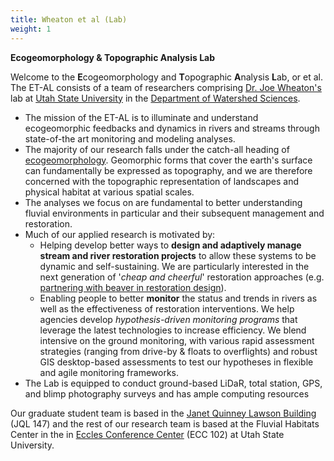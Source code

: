 ```yaml
---
title: Wheaton et al (Lab)
weight: 1
---
```




**Ecogeomorphology & Topographic Analysis Lab**

Welcome to the **E**cogeomorphology and **T**opographic **A**nalysis **L**ab, or et al. The ET-AL consists of a team of researchers comprising [Dr. Joe Wheaton's](http://joewheaton.org/) lab at [Utah State University](http://www.usu.edu/) in the [Department of Watershed Sciences](http://www.cnr.usu.edu/wats/). 

- The mission of the ET-AL is to illuminate and understand ecogeomorphic feedbacks and dynamics in rivers and streams through state-of-the art monitoring and modeling analyses.
- The majority of our research falls under the catch-all heading of [ecogeomorphology](http://sites.google.com/a/joewheaton.org/www/river-links/classification-schemes/eco-geo-hydro-mess). Geomorphic forms that cover the earth's surface can fundamentally be expressed as topography, and we are therefore concerned with the topographic representation of landscapes and physical habitat at various spatial scales. 
- The analyses we focus on are fundamental to better understanding fluvial environments in particular and their subsequent management and restoration.
- Much of our applied research is motivated by:
  - Helping develop better ways to **design and adaptively manage stream and river restoration projects** to allow these systems to be dynamic and self-sustaining. We are particularly interested in the next generation of '*cheap and cheerful*' restoration approaches (e.g. [partnering with beaver in restoration design](http://beaver.joewheaton.org/)).
  - Enabling people to better **monitor** the status and trends in rivers as well as the effectiveness of restoration interventions. We help agencies develop *hypothesis-driven monitoring programs* that leverage the latest technologies to increase efficiency. We blend intensive on the ground monitoring, with various rapid assessment strategies (ranging from drive-by & floats to overflights) and robust GIS desktop-based assessments to test our hypotheses in flexible and agile monitoring frameworks. 
- The Lab is equipped to conduct ground-based LiDaR, total station, GPS, and blimp photography surveys and has ample computing resources

Our graduate student team is based in the [Janet Quinney Lawson Building](http://www.usu.edu/map/index.cfm?id=47) (JQL 147) and the rest of our research team is based at the Fluvial Habitats Center in the in [Eccles Conference Center](http://www.usu.edu/map/index.cfm?id=19) (ECC 102) at Utah State University.

